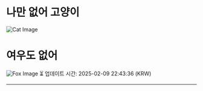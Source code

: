 
# 나만 없어 고양이

![Cat Image](https://cdn2.thecatapi.com/images/1tp.jpg)

# 여우도 없어
![Fox Image](https://randomfox.ca/images/27.jpg)
⏳ 업데이트 시간: 2025-02-09 22:43:36 (KRW)

---
